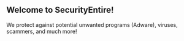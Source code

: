 ## Welcome to SecurityEntire!
We protect against potential unwanted programs (Adware), viruses, scammers, and much more!
